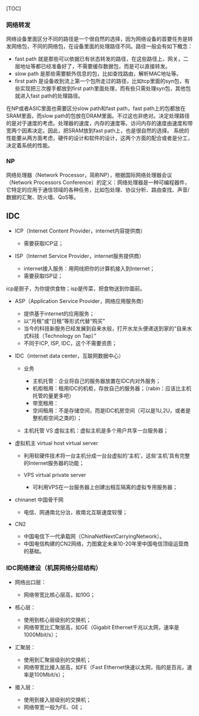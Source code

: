 [TOC]



### 网络转发
网络设备里面区分不同的路径是一个很自然的选择，因为网络设备的首要任务是转发网络包，不同的网络包，在设备里面的处理路径不同。路径一般会有如下概念：
- fast path 就是那些可以依据已有状态转发的路径，在这些路径上，网关，二层地址等都已经准备好了，不需要缓存数据包，而是可以直接转发。  
- slow path 是那些需要额外信息的包，比如查找路由，解析MAC地址等。  
- first path 是设备收到流上第一个包所走过的路径，比如tcp里面的syn包，有些实现把三次握手都放到first path里面处理，而有些只需处理syn包，其他包就进入fast path的处理路径。



在NP或者ASIC里面也需要区分slow path和fast path，fast path上的包都放在SRAM里面，而slow path的包放在DRAM里面。不过这也非绝对。决定处理路径的是对于速度的考虑。处理器的速度，内存的速度等。访问内存的速度由速度和带宽两个因素决定。因此，把SRAM放到fast path上，也是很自然的选择。
系统的性能要从两方面考虑，硬件的设计和软件的设计，这两个方面的配合或者是分工，决定着系统的性能。

### NP
网络处理器（Network Processor，简称NP），根据国际网络处理器会议（Network Processors Conference）的定义：网络处理器是一种可编程器件，它特定的应用于通信领域的各种任务，比如包处理、协议分析、路由查找、声音/数据的汇聚、防火墙、QoS等。




## IDC

- ICP（Internet Content Provider，internet内容提供商）
	- 需要获取ICP证；

- ISP（Internet Service Provider，internet服务提供商）
	- internet接入服务：用网线把你的计算机接入到Internet； 
	- 需要获取ISP证；

icp是厨子，为你提供食物；isp是传菜，把食物送到你面前。

- ASP（Application Service Provider，网络应用服务商）
	- 提供基于internet的应用服务；
	- 以“月租”或“日租”等形式代替“购买” 
	- 当今的科技新服务已经发展到自来水般，打开水龙头便递送到家的“自来水式科技（Technology on Tap）”
	- 不同于ICP, ISP, IDC，这个不需要资质；

- IDC（internet data center，互联网数据中心）
	- 业务
		- 主机托管：企业将自己的服务器放置在IDC内对外服务；
		- 机柜租用：租用IDC的机柜，存放自己的服务器；（rabin：应该比主机托管的量更多吧）
		- 带宽租用：
		- 空间租用：不是存储空间，而是IDC机房空间（可以是1U,2U，或者是整机柜空间之类的）；

	- 主机托管 VS 虚拟主机：虚拟主机是多个用户共享一台服务器；
		

- 虚拟机主 virtual host virtual server
	- 利用软硬件技术将一台主机分成一台台虚拟的‘主机’，这些‘主机’具有完整的Internet服务器的功能；

	- VPS virtual private server
		- 可利用VPS在一台服务器上创建出相互隔离的虚拟专用服务器；

- chinanet 中国骨干网
	- 电信、网通南北分治，故南北互联速度较慢；

- CN2
	- 中国电信下一代承载网（ChinaNetNextCarryingNetwork）。
	- 中国电信构建的CN2网络，力图奠定未来10-20年里中国电信顶级运营商的基础。


### IDC网络建设（机房网络分层结构）
- 网络出口层：
	- 网络带宽比核心层高，如10G；
	
- 核心层：
	- 使用到核心层级别的交换机；
	- 网络带宽比汇聚层高，如GE（Gigabit Ethernet千兆以太网，速率是1000Mbit/s）；
	
- 汇聚层：
	- 使用到汇聚层级别的交换机；
	- 网络带宽比接入层高，如FE（Fast Ethernet快速以太网，指的是百兆，速率是100Mbit/s）；

- 接入层：
	- 使用到接入层级别的交换机；
	- 网络带宽一般为FE、GE；

